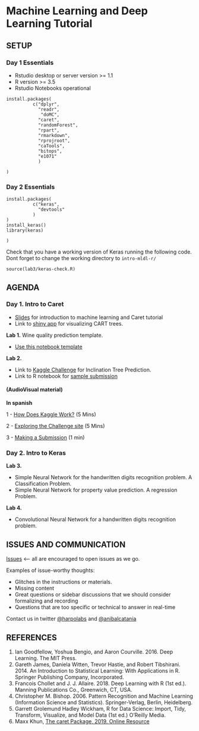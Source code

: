 # Machine Learning and Deep Learning Tutorial

## SETUP

### Day 1 Essentials 


* Rstudio desktop or server version >= 1.1
* R version >= 3.5
* Rstudio Notebooks  operational


```
install.packages(
          c("dplyr",
            "readr",
             "doMC",
            "caret",
            "randomForest",
            "rpart",
            "rmarkdown",
            "rprojroot",
            "caTools",
            "bitops",
            "e1071"
            )
  
)
```
### Day 2 Essentials

```
install.packages(
          c("keras",
            "devtools"
          )
)
install_keras()
library(keras)
  
)
```
Check that you have a working version of Keras running the following code.
Dont forget to change the working directory to `intro-mldl-r/`

```
source(lab3/keras-check.R)
```



## AGENDA

### Day 1. Intro to Caret
* [Slides](https://docs.google.com/presentation/d/1K_jhG3GnkK4E_8FtYfXMriH1TWMt8swnOh9XxYVI-Cw/edit?usp=sharing) for introduction to machine learning and Caret tutorial
* Link to [shiny app](https://harpomaxx.shinyapps.io/dtdemo/) for visualizing CART trees.

 
**Lab 1.** Wine quality prediction template.
* [Use this notebook template](https://raw.githubusercontent.com/harpomaxx/intro-mldl-r/master/lab1/wine-quality-template-train.rmd)


**Lab 2.** 
* Link to [Kaggle Challenge](http://bit.ly/kaggle-tree-2019) for Inclination Tree Prediction. 
* Link to R notebook for [sample submission](http://rpubs.com/harpomaxx/am2017hackatonejemplo)

#### (AudioVisual material)

**In spanish**

1 - [How Does Kaggle Work?](https://www.youtube.com/watch?v=0CBV_aDcXa8) (5 Mins)

2 - [Exploring the Challenge site](https://www.youtube.com/watch?v=wHh-iswUMLE) (5 Mins)

3 - [Making a Submission](https://www.youtube.com/watch?v=YshAeSdF2h0&t=3s) (1 min)


### Day 2. Intro to Keras

**Lab 3.** 
* Simple Neural Network for the handwritten digits recognition problem. A Classification Problem.
* Simple Neural Network for property value prediction. A regression Problem.

**Lab 4.**
* Convolutional Neural Network for a handwritten digits recognition problem.

## ISSUES AND COMMUNICATION

[Issues](https://github.com/harpomaxx/intro-mldl-r/issues) <-- all are encouraged to open issues as we go. 

Examples of issue-worthy thoughts:

* Glitches in the instructions or materials.
* Missing content
* Great questions or sidebar discussions that we should consider formalizing and recording
* Questions that are too specific or technical to answer in real-time


Contact us in twitter [@harpolabs](http://www.twitter.com/harpomaxx) and [@anibalcatania](https://twitter.com/anibalcatania)

## REFERENCES

1. Ian Goodfellow, Yoshua Bengio, and Aaron Courville. 2016. Deep Learning.
The MIT Press.
2.  Gareth James, Daniela Witten, Trevor Hastie, and Robert Tibshirani. 2014. An
Introduction to Statistical Learning: With Applications in R. Springer Publishing
Company, Incorporated.
3. Francois Chollet and J. J. Allaire. 2018. Deep Learning with R (1st ed.).
Manning Publications Co., Greenwich, CT, USA.
4. Christopher M. Bishop. 2006. Pattern Recognition and Machine Learning
(Information Science and Statistics). Springer-Verlag, Berlin, Heidelberg.
6. Garrett Grolemund Hadley Wickham, R for Data Science: Import, Tidy,
Transform, Visualize, and Model Data (1st ed.) O’Reilly Media.
7. Maxx Khun, [The caret Package, 2019. Online Resource](https://topepo.github.io/caret/)

